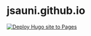 # jsauni.github.io

[![Deploy Hugo site to Pages](https://github.com/jsauni/jsauni.github.io/actions/workflows/pages.yaml/badge.svg)](https://github.com/jsauni/jsauni.github.io/actions/workflows/pages.yaml)